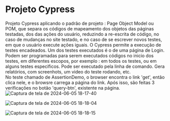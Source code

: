 # Projeto Cypress 
Projeto Cypress  aplicando o padrão de projeto : Page Object Model ou POM, que separa os códigos de mapeamento dos objetos das páginas testadas, dos das ações do usuário, reduzindo a re-escrita de código, no caso de mudanças no site testado, e no caso de  se escrever novos testes, em que o usuário execute ações iguais. O Cypress permite a execução de testes encadeados.
Um dos testes executados é o de uma página de Login.
Podem ser programadas para serem executados códigos no inicio dos testes, em diferentes escopos, por exemplo : em todos os testes, ou em alguns testes especificos.
Pode ser executado pela linha de comando. Gera relatórios, com screenhots, um video do teste rodando, etc.    
No teste chamado de AssertionDemo, o browser encontra o link 'get', então clica nele, e o browsre carrega a página do link. Após isso, são feitas 3 verificações no botão 'query-btn', existente na página.        
![Captura de tela de 2024-06-05 18-17-40](https://github.com/klausmerini/ProjectCypress/assets/109608171/d9515c21-a74e-4dfe-a573-bdc1b9254fac)   

![Captura de tela de 2024-06-05 18-18-04](https://github.com/klausmerini/ProjectCypress/assets/109608171/a282b93d-a913-4a09-964d-06724e502a46)    

![Captura de tela de 2024-06-05 18-18-15](https://github.com/klausmerini/ProjectCypress/assets/109608171/36f62cd6-5a4e-4c40-a215-cd083efe1a31)
